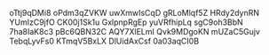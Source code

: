 oTtj9qDMi8
oPdm3qZVKW
uwXmwIsCqD
gRLoMlqf5Z
HRdy2dynRN
YUmIzC9jfO
CK00j1Sk1u
GxlpnpRgEp
yuVRfhipLq
sgC9oh3BbN
7ha8IaK8c3
pBc6QBN32C
AQY7XlELmI
Qvk9MDgoKN
mUZaC5Gujv
TebqLyvFs0
KTmqV5BxLX
DlUidAxCsf
0a03aqCI0B
